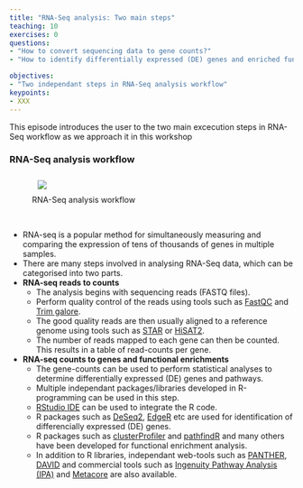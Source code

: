 ```yaml
---
title: "RNA-Seq analysis: Two main steps"
teaching: 10
exercises: 0
questions:
- "How to convert sequencing data to gene counts?"
- "How to identify differentially expressed (DE) genes and enriched functions?"

objectives:
- "Two independant steps in RNA-Seq analysis workflow"
keypoints:
- XXX
---
```


This episode introduces the user to the two main excecution steps in RNA-Seq workflow as we approach it in this workshop

### RNA-Seq analysis workflow 
<figure>
  <img src="{{ page.root }}/fig/original_pipe_to_nextflowing.png" style="margin:10px"/>
  <figcaption> RNA-Seq analysis workflow </figcaption>
</figure><br>

- RNA-seq is a popular method for simultaneously measuring and comparing the expression of tens of thousands of genes in multiple samples.
- There are many steps involved in analysing RNA-Seq data, which can be categorised into two parts.
- **RNA-seq reads to counts**
  * The analysis begins with sequencing reads (FASTQ files).
  * Perform quality control of the reads using tools such as [FastQC](https://www.bioinformatics.babraham.ac.uk/projects/fastqc/) and [Trim galore](https://www.bioinformatics.babraham.ac.uk/projects/trim_galore/).
  * The good quality reads are then usually aligned to a reference genome using tools such as [STAR](https://github.com/alexdobin/STAR) or [HiSAT2](http://daehwankimlab.github.io/hisat2/#:~:text=HISAT2%20is%20a%20fast%20and,to%20a%20single%20reference%20genome.). 
  * The number of reads mapped to each gene can then be counted. This results in a table of read-counts per gene.
- **RNA-seq counts to genes and functional enrichments**
  * The gene-counts can be used to perform statistical analyses to determine differentially expressed (DE) genes and pathways.
  * Multiple independant packages/libraries developed in R-programming can be used in this step.
  * [RStudio IDE](https://www.rstudio.com/) can be used to integrate the R code. 
  * R packages such as [DeSeq2](https://bioconductor.org/packages/release/bioc/html/DESeq2.html), [EdgeR](https://bioconductor.org/packages/release/bioc/html/edgeR.html) etc are used for identification of differencially expressed (DE) genes.
  * R packages such as [clusterProfiler](https://bioconductor.org/packages/release/bioc/html/clusterProfiler.html) and [pathfindR](https://cran.r-project.org/web/packages/pathfindR/index.html) and many others have been developed for functional enrichment analysis. 
  * In addition to R libraries, independant web-tools such as [PANTHER](http://www.pantherdb.org/), [DAVID](https://david.ncifcrf.gov/) and commercial tools such as [Ingenuity Pathway Analysis (IPA)](https://digitalinsights.qiagen.com/products-overview/discovery-insights-portfolio/analysis-and-visualization/qiagen-ipa/?cmpid=QDI_GA_IPA&gclid=Cj0KCQjwkruVBhCHARIsACVIiOxh5HnHmJy72fRrmfQlnIhUpy2mpaFuVE2ClZDctskvzCoU-XCQerMaAmOhEALw_wcB) and [Metacore](https://clarivate.com/cortellis/webinars/metacore-integrated-pathway-analysis-for-multi-omics-data/) are also available.

